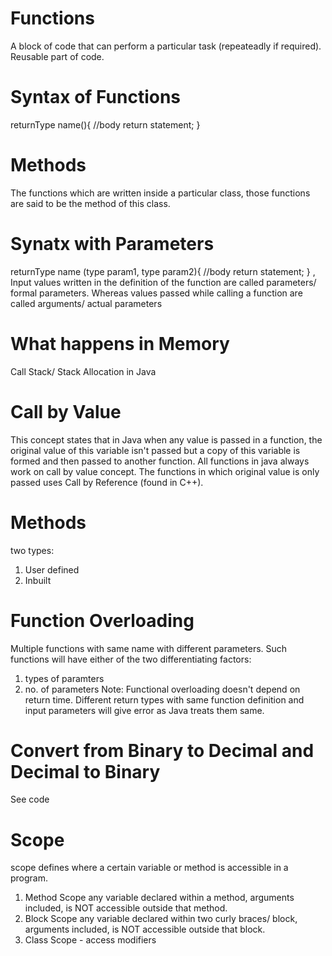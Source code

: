 # Functions
A block of code that can perform a particular task (repeateadly if required). Reusable part of code.

# Syntax of Functions
returnType name(){
    //body
    return statement;
}

# Methods
The functions which are written inside a particular class, those functions are said to be the method of this class.

# Synatx with Parameters
returnType name (type param1, type param2){
    //body
    return statement;
} , 
Input values written in the definition of the function are called parameters/ formal parameters. Whereas values passed while calling a function are called arguments/ actual parameters

# What happens in Memory
Call Stack/ Stack Allocation in Java

# Call by Value
This concept states that in Java when any value is passed in a function, the original value of this variable isn't passed but a copy of this variable is formed and then passed to another function. All functions in java always work on call by value concept. 
The functions in which original value is only passed uses Call by Reference (found in C++).

# Methods
two types:
1. User defined
2. Inbuilt 

# Function Overloading
Multiple functions with same name with different parameters. Such functions will have either of the two differentiating factors:
1. types of paramters
2. no. of parameters
Note: Functional overloading doesn't depend on return time. Different return types with same function definition and input parameters will give error as Java treats them same.

# Convert from Binary to Decimal and Decimal to Binary
See code

# Scope
scope defines where a certain variable or method is accessible in a program.
1. Method Scope
any variable declared within a method, arguments included, is NOT accessible outside that method.
2. Block Scope
any variable declared within two curly braces/ block, arguments included, is NOT accessible outside that block.
3. Class Scope - access modifiers
